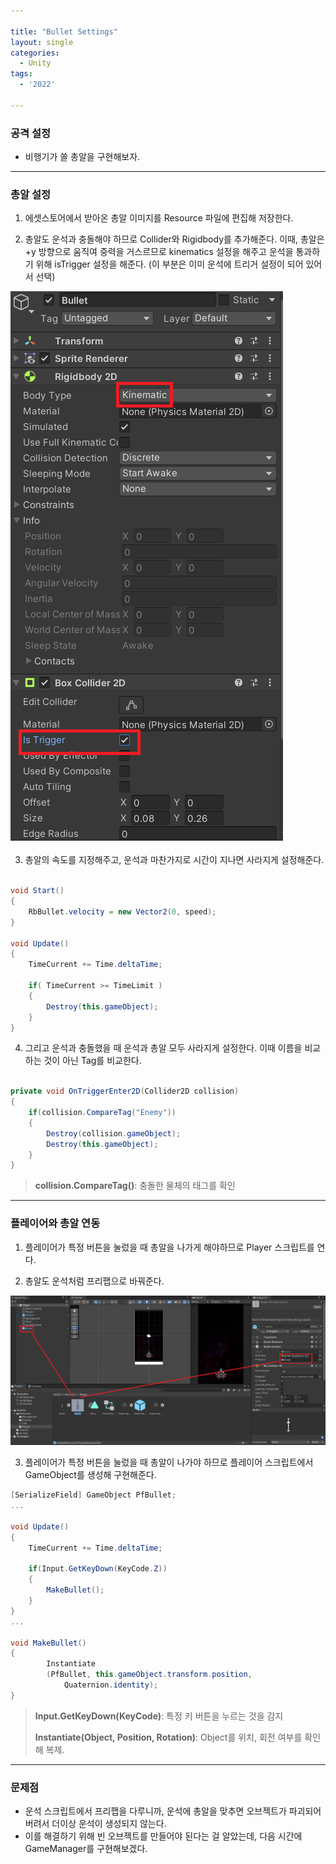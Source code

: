 ```yaml
---

title: "Bullet Settings"
layout: single
categories:
  - Unity
tags:
  - '2022'
  
---
```


### 공격 설정
- 비행기가 쏠 총알을 구현해보자.

---

### 총알 설정

1. 에셋스토어에서 받아온 총알 이미지를 Resource 파일에 편집해 저장한다.

2. 총알도 운석과 충돌해야 하므로 Collider와 Rigidbody를 추가해준다.  이때, 총알은 +y 방향으로 움직여 중력을 거스르므로 kinematics 설정을 해주고 운석을 통과하기 위해 isTrigger 설정을 해준다. (이 부분은 이미 운석에 트리거 설정이 되어 있어서 선택)

![bullet](/assets/images/2022_bullet.png)

3. 총알의 속도를 지정해주고, 운석과 마찬가지로 시간이 지나면 사라지게 설정해준다.

```csharp

void Start()
{
	RbBullet.velocity = new Vector2(0, speed);
}

void Update()
{
	TimeCurrent += Time.deltaTime;
	
	if( TimeCurrent >= TimeLimit )
	{
		Destroy(this.gameObject);
	}
}


```

4. 그리고 운석과 충돌했을 때 운석과 총알 모두 사라지게 설정한다. 이때 이름을 비교하는 것이 아닌 Tag를 비교한다.

```csharp

private void OnTriggerEnter2D(Collider2D collision)
{
	if(collision.CompareTag("Enemy"))
	{
		Destroy(collision.gameObject);
		Destroy(this.gameObject);	
	}
}
```

> **collision.CompareTag()**: 충돌한 물체의 태그를 확인

---

### 플레이어와 총알 연동

1. 플레이어가 특정 버튼을 눌렀을 때 총알을 나가게 해야하므로 Player 스크립트를 연다.

2. 총알도 운석처럼 프리팹으로 바꿔준다.

![Bullet_Prefabs](/assets/images/2022_Pfbullet.png)

3. 플레이어가 특정 버튼을 눌렀을 때 총알이 나가야 하므로 플레이어 스크립트에서 GameObject를 생성해 구현해준다.

```csharp
[SerializeField] GameObject PfBullet;
...

void Update()
{
	TimeCurrent += Time.deltaTime;
	
	if(Input.GetKeyDown(KeyCode.Z))
	{
		MakeBullet();
	}
}
...

void MakeBullet()
{
        Instantiate
        (PfBullet, this.gameObject.transform.position,
            Quaternion.identity);
}		

```

> **Input.GetKeyDown(KeyCode)**: 특정 키 버튼을 누르는 것을 감지
>
> **Instantiate(Object, Position, Rotation)**: Object를 위치, 회전 여부를 확인해 복제.

---

### 문제점
- 운석 스크립트에서 프리팹을 다루니까, 운석에 총알을 맞추면 오브젝트가 파괴되어버려서 더이상 운석이 생성되지 않는다.
- 이를 해결하기 위해 빈 오브젝트를 만들어야 된다는 걸 알았는데, 다음 시간에 GameManager를 구현해보겠다.

